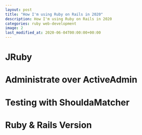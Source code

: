 ```yaml
---
layout: post
title: "How I'm using Ruby on Rails in 2020"
description: How I'm using Ruby on Rails in 2020
categories: ruby web-development
image: 2
last_modified_at: 2020-06-04T00:00:00+00:00
---
```


# JRuby

# Administrate over ActiveAdmin

# Testing with ShouldaMatcher

# Ruby & Rails Version
